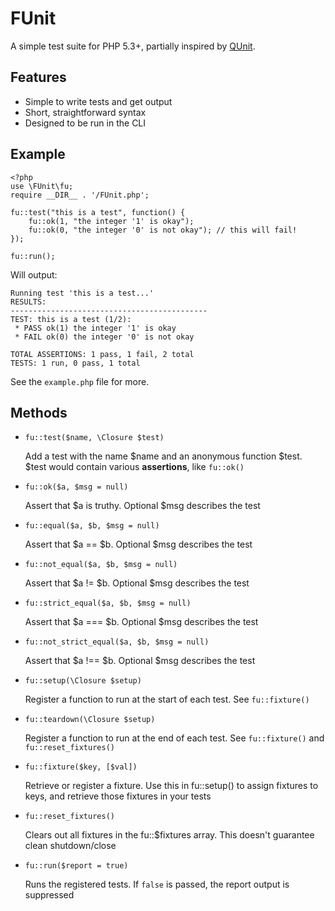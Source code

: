 # FUnit

A simple test suite for PHP 5.3+, partially inspired by [QUnit](http://docs.jquery.com/QUnit).

## Features

* Simple to write tests and get output
* Short, straightforward syntax
* Designed to be run in the CLI

## Example

	<?php
	use \FUnit\fu;
	require __DIR__ . '/FUnit.php';

	fu::test("this is a test", function() {
		fu::ok(1, "the integer '1' is okay");
		fu::ok(0, "the integer '0' is not okay"); // this will fail!
	});

	fu::run();

Will output:

	Running test 'this is a test...'
	RESULTS:
	--------------------------------------------
	TEST: this is a test (1/2):
	 * PASS ok(1) the integer '1' is okay
	 * FAIL ok(0) the integer '0' is not okay

	TOTAL ASSERTIONS: 1 pass, 1 fail, 2 total
	TESTS: 1 run, 0 pass, 1 total

See the `example.php` file for more.


## Methods

* `fu::test($name, \Closure $test)`

  Add a test with the name $name and an anonymous function $test. $test would contain various **assertions**, like `fu::ok()`

* `fu::ok($a, $msg = null)`

  Assert that $a is truthy. Optional $msg describes the test

* `fu::equal($a, $b, $msg = null)`

  Assert that $a == $b. Optional $msg describes the test

* `fu::not_equal($a, $b, $msg = null)`

  Assert that $a != $b. Optional $msg describes the test

* `fu::strict_equal($a, $b, $msg = null)`

  Assert that $a === $b. Optional $msg describes the test

* `fu::not_strict_equal($a, $b, $msg = null)`

  Assert that $a !== $b. Optional $msg describes the test

* `fu::setup(\Closure $setup)`

  Register a function to run at the start of each test. See `fu::fixture()`

* `fu::teardown(\Closure $setup)`

  Register a function to run at the end of each test. See `fu::fixture()` and `fu::reset_fixtures()`

* `fu::fixture($key, [$val])`

  Retrieve or register a fixture. Use this in fu::setup() to assign fixtures to keys, and retrieve those fixtures in your tests

* `fu::reset_fixtures()`

  Clears out all fixtures in the fu::$fixtures array. This doesn't guarantee clean shutdown/close

* `fu::run($report = true)`

  Runs the registered tests. If `false` is passed, the report output is suppressed